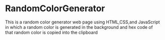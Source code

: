 # RandomColorGenerator
This is a random color generator web page using HTML,CSS,and JavaScript in which a random color is generated in the background and hex code of that random color is 
copied into the clipboard
